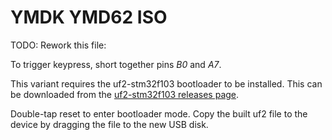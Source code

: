 # YMDK YMD62 ISO

TODO: Rework this file:

To trigger keypress, short together pins *B0* and *A7*.

This variant requires the uf2-stm32f103 bootloader to be installed. This can be downloaded from the [uf2-stm32f103 releases page](https://github.com/mmoskal/uf2-stm32f103/releases).

Double-tap reset to enter bootloader mode. Copy the built uf2 file to the device by dragging the file to the new USB disk.